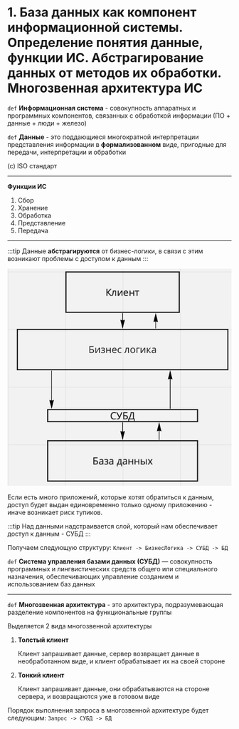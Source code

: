 # 1. База данных как компонент информационной системы. Определение понятия данные, функции ИС. Абстрагирование данных от методов их обработки. Многозвенная архитектура ИС

`def` **Информационная система** - совокупность аппаратных и программных компонентов, связанных с обработкой информации (ПО + данные + люди + железо)

`def` **Данные** - это поддающиеся многократной интерпретации представления информации в **формализованном** виде, пригодные для передачи, интерпретации и обработки

(с) ISO стандарт

___

**Функции ИС**

1. Сбор
2. Хранение
3. Обработка
4. Представление
5. Передача

___

:::tip
Данные **абстрагируются** от бизнес-логики, в связи с этим возникают проблемы с доступом к данным
:::

![Абстрагирование данных](../../../images/data-abstraction.jpg)

Если есть много приложений, которые хотят обратиться к данным, доступ будет выдан единовременно только одному приложению - иначе возникает риск тупиков.

:::tip
Над данными надстраивается слой, который нам обеспечивает доступ к данным - СУБД
:::

Получаем следующую структуру: `Клиент -> БизнесЛогика -> СУБД -> БД`

`def` **Система управления базами данных (СУБД)** — совокупность программных и лингвистических средств общего или специального назначения, обеспечивающих управление созданием и использованием баз данных

___

`def` **Многозвенная архитектура** - это архитектура, подразумевающая разделение компонентов на функциональные группы

Выделяется 2 вида многозвенной архитектуры

1. **Толстый клиент**

    Клиент запрашивает данные, сервер возвращает данные в необработанном виде, и клиент обрабатывает их на своей стороне

2. **Тонкий клиент**

    Клиент запрашивает данные, они обрабатываются на стороне сервера, и возвращаются уже в готовом виде

Порядок выполнения запроса в многозвенной архитектуре будет следующим: `Запрос -> СУБД -> БД`

